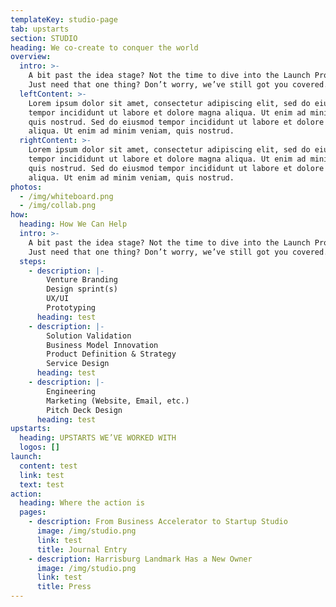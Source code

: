 ```yaml
---
templateKey: studio-page
tab: upstarts
section: STUDIO
heading: We co-create to conquer the world
overview:
  intro: >-
    A bit past the idea stage? Not the time to dive into the Launch Program?
    Just need that one thing? Don’t worry, we’ve still got you covered.
  leftContent: >-
    Lorem ipsum dolor sit amet, consectetur adipiscing elit, sed do eiusmod
    tempor incididunt ut labore et dolore magna aliqua. Ut enim ad minim veniam,
    quis nostrud. Sed do eiusmod tempor incididunt ut labore et dolore magna
    aliqua. Ut enim ad minim veniam, quis nostrud.
  rightContent: >-
    Lorem ipsum dolor sit amet, consectetur adipiscing elit, sed do eiusmod
    tempor incididunt ut labore et dolore magna aliqua. Ut enim ad minim veniam,
    quis nostrud. Sed do eiusmod tempor incididunt ut labore et dolore magna
    aliqua. Ut enim ad minim veniam, quis nostrud.
photos:
  - /img/whiteboard.png
  - /img/collab.png
how:
  heading: How We Can Help
  intro: >-
    A bit past the idea stage? Not the time to dive into the Launch Program?
    Just need that one thing? Don’t worry, we’ve still got you covered.
  steps:
    - description: |-
        Venture Branding
        Design sprint(s)
        UX/UI
        Prototyping
      heading: test
    - description: |-
        Solution Validation
        Business Model Innovation
        Product Definition & Strategy
        Service Design
      heading: test
    - description: |-
        Engineering
        Marketing (Website, Email, etc.)
        Pitch Deck Design
      heading: test
upstarts:
  heading: UPSTARTS WE’VE WORKED WITH
  logos: []
launch:
  content: test
  link: test
  text: test
action:
  heading: Where the action is
  pages:
    - description: From Business Accelerator to Startup Studio
      image: /img/studio.png
      link: test
      title: Journal Entry
    - description: Harrisburg Landmark Has a New Owner
      image: /img/studio.png
      link: test
      title: Press
---
```


